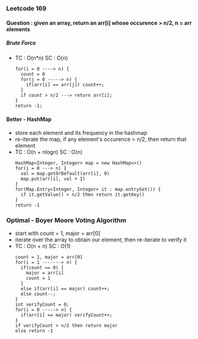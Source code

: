 ### Leetcode 169
#### Question : given an array, return an arr[i] whose occurence > n/2, n = arr elements
##### Brute Force
- TC : O(n*n) SC : O(n)
  ```
  for(i = 0 ----> n) {
    count = 0
    for(j = 0 -----> n) {
      if(arr[i] == arr[j]) count++;
    }
    if count > n/2 ---> return arr[i];
  }
  return -1;
  ```
#### Better - HashMap
- store each element and its frequency in the hashmap
- re-iterate the map, if any element's occurence > n/2, then return that element
- TC : O(n + nlogn) SC : O(n)
  ```
  HashMap<Integer, Integer> map = new HashMap<>()
  for(i = 0 ---> n) {
    val = map.getOrDefault(arr[i], 0)
    map.put(arr[i], val + 1)
  }
  for(Map.Entry<Integer, Integer> it : map.entrySet()) {
    if it.getValue() > n/2 then return it.getKey()
  }
  return -1
  ```
### Optimal - Boyer Moore Voting Algorithm
- start with count = 1, major = arr[0]
- iterate over the array to obtain our element, then re-iterate to verify it
- TC : O(n + n) SC : O(1)
  ```
  count = 1, major = arr[0]
  for(i = 1 -------> n) {
    if(count == 0) {
      major = arr[i]
      count = 1
    }
    else if(arr[i] == major) count++;
    else count--;
  }
  int verifyCount = 0;
  for(i = 0 -----> n) {
    if(arr[i] == major) verifyCount++;
  }
  if verifyCount > n/2 then return major
  else return -1
  ```
